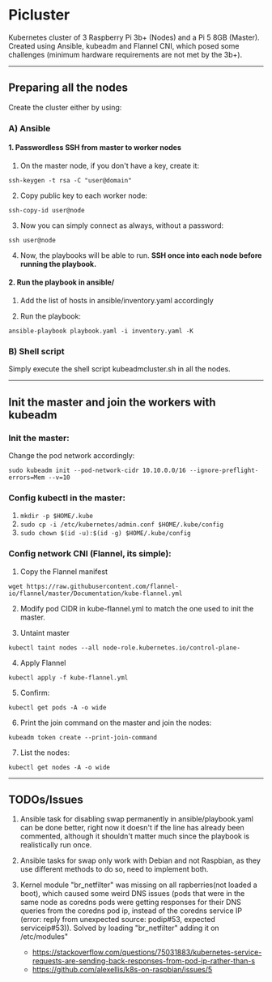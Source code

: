 # Picluster
Kubernetes cluster of 3 Raspberry Pi 3b+ (Nodes) and a Pi 5 8GB (Master).
Created using Ansible, kubeadm and Flannel CNI, which posed some challenges (minimum hardware requirements are not met by the 3b+).

--------------------

## Preparing all the nodes

Create the cluster either by using:

### A) Ansible

#### 1. Passwordless SSH from master to worker nodes

1. On the master node, if you don't have a key, create it:

`ssh-keygen -t rsa -C "user@domain"`

2. Copy public key to each worker node:

`ssh-copy-id user@node`

3. Now you can simply connect as always, without a password:

`ssh user@node`

4. Now, the playbooks will be able to run. **SSH once into each node before running the playbook.**

#### 2. Run the playbook in ansible/

1. Add the list of hosts in ansible/inventory.yaml accordingly

2. Run the playbook:

`ansible-playbook playbook.yaml -i inventory.yaml -K`


### B) Shell script

Simply execute the shell script kubeadmcluster.sh in all the nodes.

---

## Init the master and join the workers with kubeadm

### Init the master:

Change the pod network accordingly:

`sudo kubeadm init --pod-network-cidr 10.10.0.0/16 --ignore-preflight-errors=Mem --v=10`

### Config kubectl in the master:

1. `mkdir -p $HOME/.kube`
2. `sudo cp -i /etc/kubernetes/admin.conf $HOME/.kube/config`
3. `sudo chown $(id -u):$(id -g) $HOME/.kube/config`

### Config network CNI (Flannel, its simple):

1. Copy the Flannel manifest

`wget https://raw.githubusercontent.com/flannel-io/flannel/master/Documentation/kube-flannel.yml`

2. Modify pod CIDR in kube-flannel.yml to match the one used to init the master.

3. Untaint master

`kubectl taint nodes --all node-role.kubernetes.io/control-plane-`

4. Apply Flannel 

`kubectl apply -f kube-flannel.yml`

5. Confirm:

`kubectl get pods -A -o wide`

6. Print the join command on the master and join the nodes:

`kubeadm token create --print-join-command`

7. List the nodes:

`kubectl get nodes -A -o wide`

---

## TODOs/Issues

1. Ansible task for disabling swap permanently in ansible/playbook.yaml can be done better, right now it doesn't if the line has already been commented, although it shouldn't matter much since the playbook is realistically run once.

2. Ansible tasks for swap only work with Debian and not Raspbian, as they use different methods to do so, need to implement both.

3. Kernel module "br_netfilter" was missing on all rapberries(not loaded a boot), which caused some weird DNS issues (pods that were in the same node as coredns pods were getting responses for their DNS queries from the coredns pod ip, instead of the coredns service IP (error: reply from unexpected source: podip#53, expected serviceip#53)). Solved by loading "br_netfilter" adding it on /etc/modules"
   - https://stackoverflow.com/questions/75031883/kubernetes-service-requests-are-sending-back-responses-from-pod-ip-rather-than-s
   - https://github.com/alexellis/k8s-on-raspbian/issues/5
